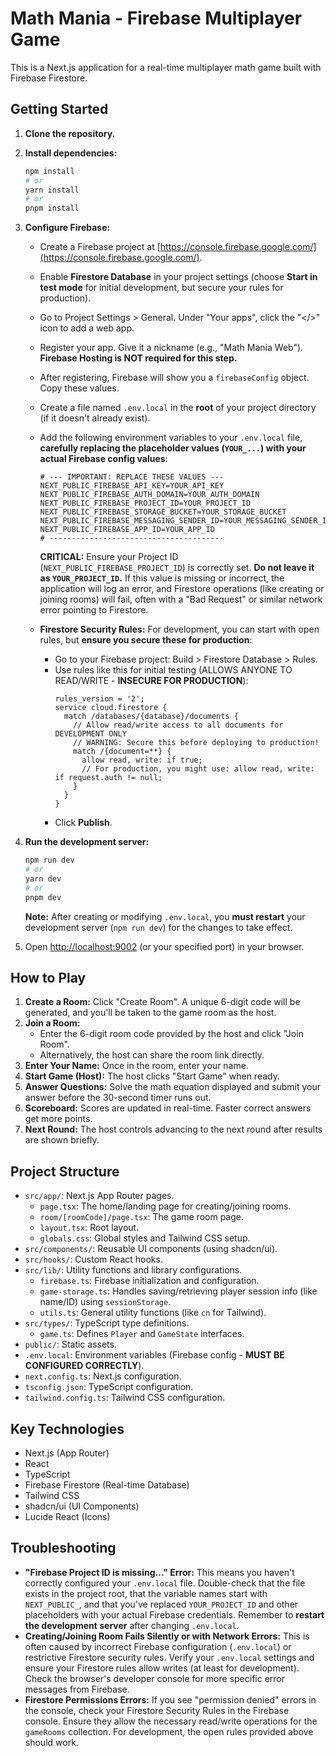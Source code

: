 # Math Mania - Firebase Multiplayer Game

This is a Next.js application for a real-time multiplayer math game built with Firebase Firestore.

## Getting Started

1.  **Clone the repository.**
2.  **Install dependencies:**
    ```bash
    npm install
    # or
    yarn install
    # or
    pnpm install
    ```
3.  **Configure Firebase:**
    *   Create a Firebase project at [https://console.firebase.google.com/](https://console.firebase.google.com/).
    *   Enable **Firestore Database** in your project settings (choose **Start in test mode** for initial development, but secure your rules for production).
    *   Go to Project Settings > General. Under "Your apps", click the "</>" icon to add a web app.
    *   Register your app. Give it a nickname (e.g., "Math Mania Web"). **Firebase Hosting is NOT required for this step.**
    *   After registering, Firebase will show you a `firebaseConfig` object. Copy these values.
    *   Create a file named `.env.local` in the **root** of your project directory (if it doesn't already exist).
    *   Add the following environment variables to your `.env.local` file, **carefully replacing the placeholder values (`YOUR_...`) with your actual Firebase config values**:

        ```env
        # --- IMPORTANT: REPLACE THESE VALUES ---
        NEXT_PUBLIC_FIREBASE_API_KEY=YOUR_API_KEY
        NEXT_PUBLIC_FIREBASE_AUTH_DOMAIN=YOUR_AUTH_DOMAIN
        NEXT_PUBLIC_FIREBASE_PROJECT_ID=YOUR_PROJECT_ID
        NEXT_PUBLIC_FIREBASE_STORAGE_BUCKET=YOUR_STORAGE_BUCKET
        NEXT_PUBLIC_FIREBASE_MESSAGING_SENDER_ID=YOUR_MESSAGING_SENDER_ID
        NEXT_PUBLIC_FIREBASE_APP_ID=YOUR_APP_ID
        # ---------------------------------------
        ```
        **CRITICAL:** Ensure your Project ID (`NEXT_PUBLIC_FIREBASE_PROJECT_ID`) is correctly set. **Do not leave it as `YOUR_PROJECT_ID`.** If this value is missing or incorrect, the application will log an error, and Firestore operations (like creating or joining rooms) will fail, often with a "Bad Request" or similar network error pointing to Firestore.

    *   **Firestore Security Rules:** For development, you can start with open rules, but **ensure you secure these for production**:
        *   Go to your Firebase project: Build > Firestore Database > Rules.
        *   Use rules like this for initial testing (ALLOWS ANYONE TO READ/WRITE - **INSECURE FOR PRODUCTION**):
            ```
            rules_version = '2';
            service cloud.firestore {
              match /databases/{database}/documents {
                // Allow read/write access to all documents for DEVELOPMENT ONLY
                // WARNING: Secure this before deploying to production!
                match /{document=**} {
                  allow read, write: if true;
                  // For production, you might use: allow read, write: if request.auth != null;
                }
              }
            }
            ```
        *   Click **Publish**.

4.  **Run the development server:**
    ```bash
    npm run dev
    # or
    yarn dev
    # or
    pnpm dev
    ```
    **Note:** After creating or modifying `.env.local`, you **must restart** your development server (`npm run dev`) for the changes to take effect.

5.  Open [http://localhost:9002](http://localhost:9002) (or your specified port) in your browser.

## How to Play

1.  **Create a Room:** Click "Create Room". A unique 6-digit code will be generated, and you'll be taken to the game room as the host.
2.  **Join a Room:**
    *   Enter the 6-digit room code provided by the host and click "Join Room".
    *   Alternatively, the host can share the room link directly.
3.  **Enter Your Name:** Once in the room, enter your name.
4.  **Start Game (Host):** The host clicks "Start Game" when ready.
5.  **Answer Questions:** Solve the math equation displayed and submit your answer before the 30-second timer runs out.
6.  **Scoreboard:** Scores are updated in real-time. Faster correct answers get more points.
7.  **Next Round:** The host controls advancing to the next round after results are shown briefly.

## Project Structure

*   `src/app/`: Next.js App Router pages.
    *   `page.tsx`: The home/landing page for creating/joining rooms.
    *   `room/[roomCode]/page.tsx`: The game room page.
    *   `layout.tsx`: Root layout.
    *   `globals.css`: Global styles and Tailwind CSS setup.
*   `src/components/`: Reusable UI components (using shadcn/ui).
*   `src/hooks/`: Custom React hooks.
*   `src/lib/`: Utility functions and library configurations.
    *   `firebase.ts`: Firebase initialization and configuration.
    *   `game-storage.ts`: Handles saving/retrieving player session info (like name/ID) using `sessionStorage`.
    *   `utils.ts`: General utility functions (like `cn` for Tailwind).
*   `src/types/`: TypeScript type definitions.
    *   `game.ts`: Defines `Player` and `GameState` interfaces.
*   `public/`: Static assets.
*   `.env.local`: Environment variables (Firebase config - **MUST BE CONFIGURED CORRECTLY**).
*   `next.config.ts`: Next.js configuration.
*   `tsconfig.json`: TypeScript configuration.
*   `tailwind.config.ts`: Tailwind CSS configuration.

## Key Technologies

*   Next.js (App Router)
*   React
*   TypeScript
*   Firebase Firestore (Real-time Database)
*   Tailwind CSS
*   shadcn/ui (UI Components)
*   Lucide React (Icons)

## Troubleshooting

*   **"Firebase Project ID is missing..." Error:** This means you haven't correctly configured your `.env.local` file. Double-check that the file exists in the project root, that the variable names start with `NEXT_PUBLIC_`, and that you've replaced `YOUR_PROJECT_ID` and other placeholders with your actual Firebase credentials. Remember to **restart the development server** after changing `.env.local`.
*   **Creating/Joining Room Fails Silently or with Network Errors:** This is often caused by incorrect Firebase configuration (`.env.local`) or restrictive Firestore security rules. Verify your `.env.local` settings and ensure your Firestore rules allow writes (at least for development). Check the browser's developer console for more specific error messages from Firebase.
*   **Firestore Permissions Errors:** If you see "permission denied" errors in the console, check your Firestore Security Rules in the Firebase console. Ensure they allow the necessary read/write operations for the `gameRooms` collection. For development, the open rules provided above should work.
